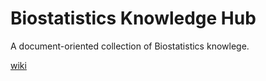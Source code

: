 Biostatistics Knowledge Hub
============

A document-oriented collection of Biostatistics knowlege.

[wiki](Home)
